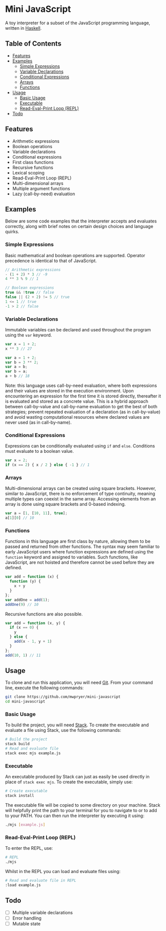 # Mini JavaScript <!-- omit from toc -->

A toy interpreter for a subset of the JavaScript programming language, written in [Haskell](https://www.haskell.org/).

## Table of Contents <!-- omit from toc -->

- [Features](#features)
- [Examples](#examples)
  - [Simple Expressions](#simple-expressions)
  - [Variable Declarations](#variable-declarations)
  - [Conditional Expressions](#conditional-expressions)
  - [Arrays](#arrays)
  - [Functions](#functions)
- [Usage](#usage)
  - [Basic Usage](#basic-usage)
  - [Executable](#executable)
  - [Read-Eval-Print Loop (REPL)](#read-eval-print-loop-repl)
- [Todo](#todo)

## Features

- Arithmetic expressions
- Boolean operations
- Variable declarations
- Conditional expressions
- First class functions
- Recursive functions
- Lexical scoping
- Read-Eval-Print Loop (REPL)
- Multi-dimensional arrays
- Multiple argument functions
- Lazy (call-by-need) evaluation

## Examples

Below are some code examples that the interpreter accepts and evaluates correctly, along with brief notes on certain design choices and language quirks.

### Simple Expressions

Basic mathematical and boolean operations are supported. Operator precedence is identical to that of JavaScript.

```js
// Arithmetic expressions
- (1 + 2) * 3 // -9
4 ** 3 % 9 // 1

// Boolean expressions
true && !true // false
false || (2 + 2) != 5 // true
1 <= 1 // true
-1 > 2 // false
```

### Variable Declarations

Immutable variables can be declared and used throughout the program using the `var` keyword.

```js
var x = 1 + 2;
x ** 3 // 27
```

```js
var a = 1 + 2;
var b = 3 ** 2;
var a = b;
var b = a;
a + b // 18
```

Note: this language uses call-by-need evaluation, where both expressions and their values are stored in the execution environment. Upon encountering an expression for the first time it is stored directly, thereafter it is evaluated and stored as a concrete value. This is a hybrid approach between call-by-value and call-by-name evaluation to get the best of both strategies; prevent repeated evaluation of a declaration (as in call-by-value) and avoid wasting computational resources where declared values are never used (as in call-by-name).

### Conditional Expressions

Expressions can be conditionally evaluated using `if` and `else`. Conditions must evaluate to a boolean value.

```js
var x = 2;
if (x == 2) { x / 2 } else { -1 } // 1
```

### Arrays

Multi-dimensional arrays can be created using square brackets. However, similar to JavaScript, there is no enforcement of type continuity, meaning multiple types can coexist in the same array. Accessing elements from an array is done using square brackets and 0-based indexing.

```js
var a = [1, [10, 11], true]; 
a[1][0] // 10
```

### Functions

Functions in this language are first class by nature, allowing them to be passed and returned from other functions. The syntax may seem familiar to early JavaScript users where function expressions are defined using the `function` keyword and assigned to variables. Such functions, like JavaScript, are not hoisted and therefore cannot be used before they are defined.

```js
var add = function (x) {
  function (y) {
    x + y
  }
};
var addOne = add(1);
addOne(9) // 10
```

Recursive functions are also possible.

```js
var add = function (x, y) {
  if (x == 0) {
    y
  } else {
    add(x - 1, y + 1)
  }
};
add(10, 1) // 11
```

## Usage

To clone and run this application, you will need [Git](https://git-scm.com). From your command line, execute the following commands:

```bash
git clone https://github.com/mwpryer/mini-javascript
cd mini-javascript
````

### Basic Usage

To build the project, you will need [Stack](https://docs.haskellstack.org/en/stable/). To create the executable and evaluate a file using Stack, use the following commands:

```bash
# Build the project
stack build
# Read and evaluate file
stack exec mjs example.js
```

### Executable

An executable produced by Stack can just as easily be used directly in place of `stack exec mjs`. To create the executable, simply use:

```bash
# Create executable
stack install
```

The executable file will be copied to some directory on your machine. Stack will helpfully print the path to your terminal for you to navigate to or to add to your PATH. You can then run the interpreter by executing it using:

```bash
./mjs [example.js]
```

### Read-Eval-Print Loop (REPL)

To enter the REPL, use:

```bash
# REPL
./mjs
```

Whilst in the REPL you can load and evaluate files using:

```bash
# Read and evaluate file in REPL
:load example.js
```

## Todo

- [ ] Multiple variable declarations
- [ ] Error handling
- [ ] Mutable state
